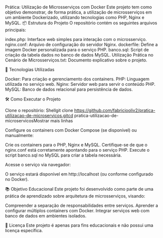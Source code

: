 Prática: Utilização de Microsserviços com Docker
Este projeto tem como objetivo demonstrar, de forma prática, a utilização de microsserviços em um ambiente Dockerizado, utilizando tecnologias como PHP, Nginx e MySQL.
📦 Estrutura do Projeto
O repositório contém os seguintes arquivos principais:

index.php: Interface web simples para interação com o microsserviço.
nginx.conf: Arquivo de configuração do servidor Nginx.
dockerfile: Define a imagem Docker personalizada para o serviço PHP.
banco.sql: Script de criação da tabela dados no banco de dados MySQL.
Utilização Prática no Cenário de Microsserviços.txt: Documento explicativo sobre o projeto.

🚀 Tecnologias Utilizadas

Docker: Para criação e gerenciamento dos containers.
PHP: Linguagem utilizada no serviço web.
Nginx: Servidor web para servir o conteúdo PHP.
MySQL: Banco de dados relacional para persistência de dados.

🛠️ Como Executar o Projeto


Clone o repositório:
Shellgit clone https://github.com/fabriciooliv2/pratica-utilizacao-de-microservicos.gitcd pratica-utilizacao-de-microservicosMostrar mais linhas


Configure os containers com Docker Compose (se disponível) ou manualmente:

Crie os containers para o PHP, Nginx e MySQL.
Certifique-se de que o nginx.conf está corretamente apontando para o serviço PHP.
Execute o script banco.sql no MySQL para criar a tabela necessária.



Acesse o serviço via navegador:

O serviço estará disponível em http://localhost (ou conforme configurado no Docker).



📚 Objetivo Educacional
Este projeto foi desenvolvido como parte de uma prática de aprendizado sobre arquitetura de microsserviços, visando:

Compreender a separação de responsabilidades entre serviços.
Aprender a configurar múltiplos containers com Docker.
Integrar serviços web com banco de dados em ambientes isolados.

📄 Licença
Este projeto é apenas para fins educacionais e não possui uma licença específica.
